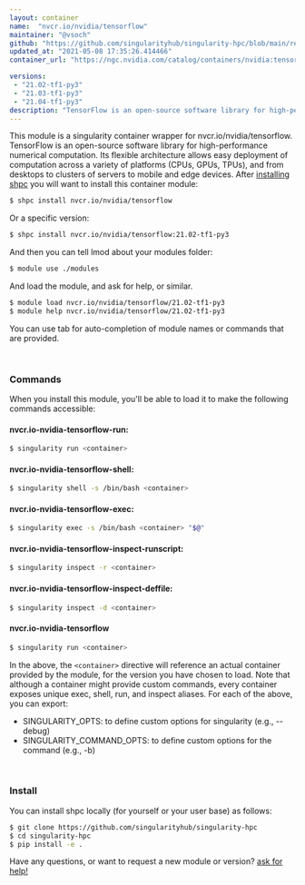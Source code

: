 ```yaml
---
layout: container
name:  "nvcr.io/nvidia/tensorflow"
maintainer: "@vsoch"
github: "https://github.com/singularityhub/singularity-hpc/blob/main/registry/nvcr.io/nvidia/tensorflow/container.yaml"
updated_at: "2021-05-08 17:35:26.414466"
container_url: "https://ngc.nvidia.com/catalog/containers/nvidia:tensorflow/tags"

versions:
 - "21.02-tf1-py3"
 - "21.03-tf1-py3"
 - "21.04-tf1-py3"
description: "TensorFlow is an open-source software library for high-performance numerical computation. Its flexible architecture allows easy deployment of computation across a variety of platforms (CPUs, GPUs, TPUs), and from desktops to clusters of servers to mobile and edge devices."
---
```


This module is a singularity container wrapper for nvcr.io/nvidia/tensorflow.
TensorFlow is an open-source software library for high-performance numerical computation. Its flexible architecture allows easy deployment of computation across a variety of platforms (CPUs, GPUs, TPUs), and from desktops to clusters of servers to mobile and edge devices.
After [installing shpc](#install) you will want to install this container module:

```bash
$ shpc install nvcr.io/nvidia/tensorflow
```

Or a specific version:

```bash
$ shpc install nvcr.io/nvidia/tensorflow:21.02-tf1-py3
```

And then you can tell lmod about your modules folder:

```bash
$ module use ./modules
```

And load the module, and ask for help, or similar.

```bash
$ module load nvcr.io/nvidia/tensorflow/21.02-tf1-py3
$ module help nvcr.io/nvidia/tensorflow/21.02-tf1-py3
```

You can use tab for auto-completion of module names or commands that are provided.

<br>

### Commands

When you install this module, you'll be able to load it to make the following commands accessible:

#### nvcr.io-nvidia-tensorflow-run:

```bash
$ singularity run <container>
```

#### nvcr.io-nvidia-tensorflow-shell:

```bash
$ singularity shell -s /bin/bash <container>
```

#### nvcr.io-nvidia-tensorflow-exec:

```bash
$ singularity exec -s /bin/bash <container> "$@"
```

#### nvcr.io-nvidia-tensorflow-inspect-runscript:

```bash
$ singularity inspect -r <container>
```

#### nvcr.io-nvidia-tensorflow-inspect-deffile:

```bash
$ singularity inspect -d <container>
```



#### nvcr.io-nvidia-tensorflow

```bash
$ singularity run <container>
```


In the above, the `<container>` directive will reference an actual container provided
by the module, for the version you have chosen to load. Note that although a container
might provide custom commands, every container exposes unique exec, shell, run, and
inspect aliases. For each of the above, you can export:

 - SINGULARITY_OPTS: to define custom options for singularity (e.g., --debug)
 - SINGULARITY_COMMAND_OPTS: to define custom options for the command (e.g., -b)

<br>
  
### Install

You can install shpc locally (for yourself or your user base) as follows:

```bash
$ git clone https://github.com/singularityhub/singularity-hpc
$ cd singularity-hpc
$ pip install -e .
```

Have any questions, or want to request a new module or version? [ask for help!](https://github.com/singularityhub/singularity-hpc/issues)